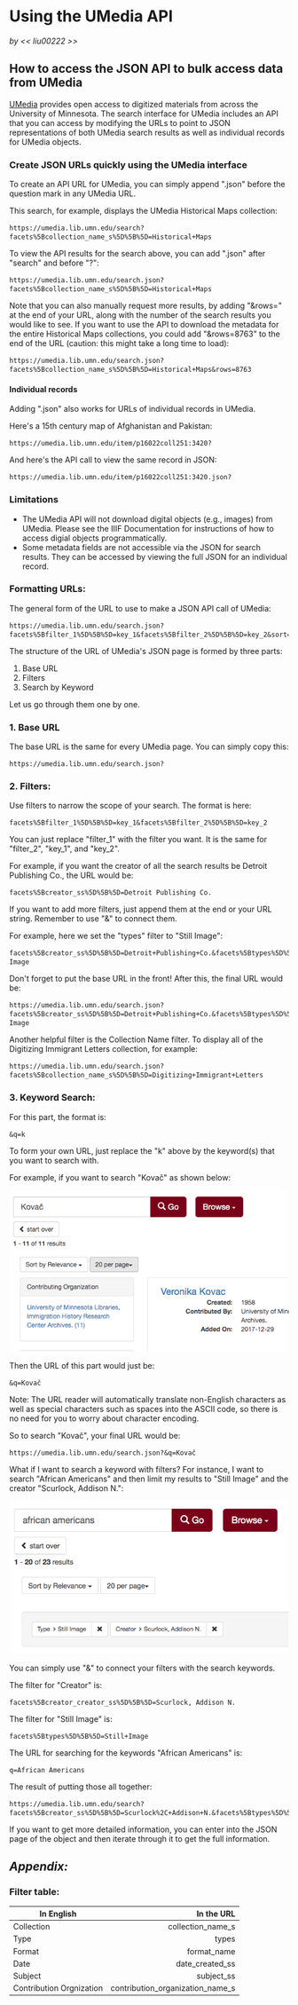 # Using the UMedia API

_by << liu00222 >>_

## How to access the JSON API to bulk access data from UMedia

[UMedia](https://umedia.lib.umn.edu/) provides open access to digitized materials from across the University of Minnesota. The search interface for UMedia includes an API that you can access by modifying the URLs to point to JSON representations of both UMedia search results as well as individual records for UMedia objects.


### Create JSON URLs quickly using the UMedia interface

To create an API URL for UMedia, you can simply append ".json" before the question mark in any UMedia URL. 

This search, for example, displays the UMedia Historical Maps collection:

```
https://umedia.lib.umn.edu/search?facets%5Bcollection_name_s%5D%5B%5D=Historical+Maps
```

To view the API results for the search above, you can add ".json" after "search" and before "?":

```
https://umedia.lib.umn.edu/search.json?facets%5Bcollection_name_s%5D%5B%5D=Historical+Maps
```

Note that you can also manually request more results, by adding "&rows=" at the end of your URL, along with the number of the search results you would like to see. If you want to use the API to download the metadata for the entire Historical Maps collections, you could add "&rows=8763" to the end of the URL (caution: this might take a long time to load):

```
https://umedia.lib.umn.edu/search.json?facets%5Bcollection_name_s%5D%5B%5D=Historical+Maps&rows=8763 
```

#### Individual records
Adding ".json" also works for URLs of individual records in UMedia. 

Here's a 15th century map of Afghanistan and Pakistan:

```
https://umedia.lib.umn.edu/item/p16022coll251:3420?
```

And here's the API call to view the same record in JSON:

```
https://umedia.lib.umn.edu/item/p16022coll251:3420.json?
```

### Limitations

- The UMedia API will not download digital objects (e.g., images) from UMedia. Please see the IIIF Documentation for instructions of how to access digial objects programmatically.
- Some metadata fields are not accessible via the JSON for search results. They can be accessed by viewing the full JSON for an individual record.

### Formatting URLs: 

The general form of the URL to use to make a JSON API call of UMedia: 

```
https://umedia.lib.umn.edu/search.json?facets%5Bfilter_1%5D%5B%5D=key_1&facets%5Bfilter_2%5D%5B%5D=key_2&sort=&q=k
```

The structure of the URL of UMedia's JSON page is formed by three parts: 

1. Base URL
2. Filters
3. Search by Keyword

Let us go through them one by one. 

### 1. Base URL

The base URL is the same for every UMedia page. You can simply copy this: 

```
https://umedia.lib.umn.edu/search.json?
```

### 2. Filters: 

Use filters to narrow the scope of your search. The format is here: 

```
facets%5Bfilter_1%5D%5B%5D=key_1&facets%5Bfilter_2%5D%5B%5D=key_2
```

You can just replace "filter_1" with the filter you want. It is the same for "filter\_2", "key\_1", and "key\_2". 

For example, if you want the creator of all the search results be Detroit Publishing Co., the URL would be: 

```
facets%5Bcreator_ss%5D%5B%5D=Detroit Publishing Co.
```

If you want to add more filters, just append them at the end or your URL string. 
Remember to use "&" to connect them. 

For example, here we set the "types" filter to "Still Image": 

```
facets%5Bcreator_ss%5D%5B%5D=Detroit+Publishing+Co.&facets%5Btypes%5D%5B%5D=Still Image
```

Don't forget to put the base URL in the front! After this, the final URL would be: 

```
https://umedia.lib.umn.edu/search.json?facets%5Bcreator_ss%5D%5B%5D=Detroit+Publishing+Co.&facets%5Btypes%5D%5B%5D=Still Image
```

Another helpful filter is the Collection Name filter. To display all of the Digitizing Immigrant Letters collection, for example:

```
https://umedia.lib.umn.edu/search.json?facets%5Bcollection_name_s%5D%5B%5D=Digitizing+Immigrant+Letters
```

### 3. Keyword Search: 

For this part, the format is: 

```
&q=k
```

To form your own URL, just replace the "k" above by the keyword(s) that you want to search with. 

For example, if you want to search "Kovač" as shown below: 

![keyword search results](Data/kovac_search.png)

Then the URL of this part would just be: 

```
&q=Kovač
```

Note: The URL reader will automatically translate non-English characters as well as special characters such as spaces into the ASCII code, so there is no need for you to worry about character encoding. 

So to search "Kovač", your final URL would be: 

```
https://umedia.lib.umn.edu/search.json?&q=Kovač
```

What if I want to search a keyword with filters? For instance, I want to search "African Americans" and then limit my results to "Still Image" and the creator "Scurlock, Addison N.": 

![search results for African Americans with filters](Data/kywd_filters_search.png)

You can simply use "&" to connect your filters with the search keywords.


The filter for "Creator" is: 

```
facets%5Bcreator_creator_ss%5D%5B%5D=Scurlock, Addison N.
```

The filter for "Still Image" is:

```
facets%5Btypes%5D%5B%5D=Still+Image
```


The URL for searching for the keywords "African Americans" is: 

```
q=African Americans
```

The result of putting those all together: 

```
https://umedia.lib.umn.edu/search?facets%5Bcreator_ss%5D%5B%5D=Scurlock%2C+Addison+N.&facets%5Btypes%5D%5B%5D=Still+Image&q=african+americans
```

If you want to get more detailed information, you can enter into the JSON page of the object and then iterate through it to get the full information. 


## _Appendix:_ 

### Filter table: 
| In English               |   In the URL                          |
| ------------------------ | -------------------------------------:|
| Collection               |   collection\_name\_s                 |
| Type                     |   types                               |
| Format                   |   format\_name                        |
| Date                     |   date\_created\_ss                   |
| Subject                  |   subject\_ss                         |
| Contribution Orgnization |   contribution\_organization\_name\_s |